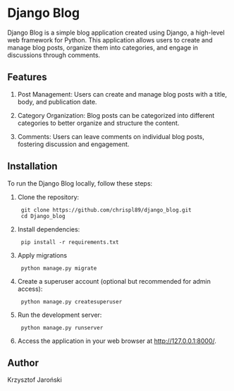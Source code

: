 # Django Blog #

Django Blog is a simple blog application created using Django, a high-level web framework for Python. This application allows users to create and manage blog posts, organize them into categories, and engage in discussions through comments.

## Features ##

1.  Post Management: Users can create and manage blog posts with a title, body, and publication date.

2. Category Organization: Blog posts can be categorized into different categories to better organize and structure the content.

3. Comments: Users can leave comments on individual blog posts, fostering discussion and engagement.

## Installation ##
To run the Django Blog locally, follow these steps:

1. Clone the repository:

        git clone https://github.com/chrispl89/django_blog.git
        cd Django_blog

2. Install dependencies:

        pip install -r requirements.txt

3. Apply migrations

        python manage.py migrate

4. Create a superuser account (optional but recommended for admin access):

        python manage.py createsuperuser

5. Run the development server:

        python manage.py runserver

6. Access the application in your web browser at http://127.0.0.1:8000/.

## Author ##

Krzysztof Jaroński